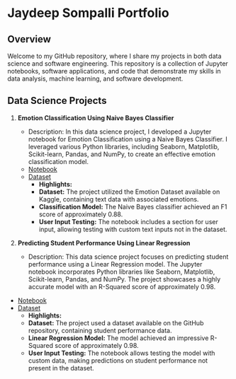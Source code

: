# Jaydeep Sompalli Portfolio

## Overview

Welcome to my GitHub repository, where I share my projects in both data science and software engineering. This repository is a collection of Jupyter notebooks, software applications, and code that demonstrate my skills in data analysis, machine learning, and software development.

## Data Science Projects

1. **Emotion Classification Using Naive Bayes Classifier**
   - Description: In this data science project, I developed a Jupyter notebook for Emotion Classification using a Naive Bayes Classifier. I leveraged various Python libraries, including Seaborn, Matplotlib, Scikit-learn, Pandas, and NumPy, to create an effective emotion classification model.
   - [Notebook](https://github.com/jaysomp/Projects/blob/main/Data%20Science%20Projects/Emotion%20classification%20using%20Naive%20Bayes%20Classifier/Emotion_Classification.ipynb)
   - [Dataset](https://www.kaggle.com/code/freak360/emotion-dataset-nlp-sentiment-analysis/input)
     - **Highlights:**
     - **Dataset:** The project utilized the Emotion Dataset available on Kaggle, containing text data with associated emotions.
     - **Classification Model:** The Naive Bayes classifier achieved an F1 score of approximately 0.88.
     - **User Input Testing:** The notebook includes a section for user input, allowing testing with custom text inputs not in the dataset.

2. **Predicting Student Performance Using Linear Regression**
   - Description: This data science project focuses on predicting student performance using a Linear Regression model. The Jupyter notebook incorporates Python libraries like Seaborn, Matplotlib, Scikit-learn, Pandas, and NumPy. The project showcases a highly accurate model with an R-Squared score of approximately 0.98.
  - [Notebook](https://github.com/jaysomp/Projects/blob/main/Data%20Science%20Projects/Predicting%20student%20performance%20using%20Linear%20Regression/Student_Performance%20.ipynb)
  - [Dataset](https://github.com/jaysomp/Projects/blob/main/Data%20Science%20Projects/Predicting%20student%20performance%20using%20Linear%20Regression/Student_Performance.csv)
    - **Highlights:**
     - **Dataset:** The project used a dataset available on the GitHub repository, containing student performance data.
     - **Linear Regression Model:** The model achieved an impressive R-Squared score of approximately 0.98.
     - **User Input Testing:** The notebook allows testing the model with custom data, making predictions on student performance not   present in the dataset.



